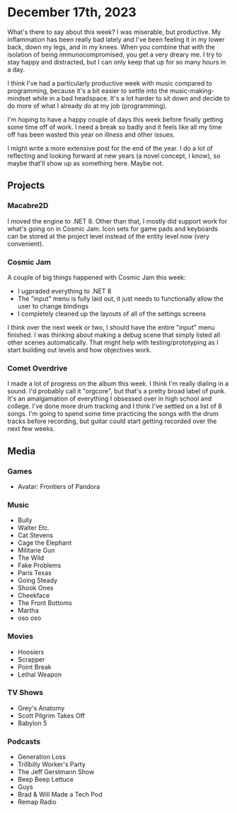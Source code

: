 # December 17th, 2023

What's there to say about this week? I was miserable, but productive. My inflammation has been really bad lately and I've been feeling it in my lower back, down my legs, and in my knees. When you combine that with the isolation of being immunocompromised, you get a very dreary me. I try to stay happy and distracted, but I can only keep that up for so many hours in a day.

I think I've had a particularly productive week with music compared to programming, because it's a bit easier to settle into the music-making-mindset while in a bad headspace. It's a lot harder to sit down and decide to do more of what I already do at my job (programming).

I'm hoping to have a happy couple of days this week before finally getting some time off of work. I need a break so badly and it feels like all my time off has been wasted this year on illness and other issues.

I might write a more extensive post for the end of the year. I do a lot of reflecting and looking forward at new years (a novel concept, I know), so maybe that'll show up as something here. Maybe not.

## Projects

### Macabre2D

I moved the engine to .NET 8. Other than that, I mostly did support work for what's going on in Cosmic Jam. Icon sets for game pads and keyboards can be stored at the project level instead of the entity level now (very convenient).

### Cosmic Jam

A couple of big things happened with Cosmic Jam this week:

* I ugpraded everything to .NET 8
* The "input" menu is fully laid out, it just needs to functionally allow the user to change bindings
* I completely cleaned up the layouts of all of the settings screens

I think over the next week or two, I should have the entire "input" menu finished. I was thinking about making a debug scene that simply listed all other scenes automatically. That might help with testing/prototyping as I start building out levels and how objectives work.

### Comet Overdrive

I made a lot of progress on the album this week. I think I'm really dialing in a sound. I'd probably call it "orgcore", but that's a pretty broad label of punk. It's an amalgamation of everything I obsessed over in high school and college. I've done more drum tracking and I think I've settled on a list of 8 songs. I'm going to spend some time practicing the songs with the drum tracks before recording, but guitar could start getting recorded over the next few weeks.

## Media

### Games

* Avatar: Frontiers of Pandora

### Music

* Bully
* Walter Etc.
* Cat Stevens
* Cage the Elephant
* Militarie Gun
* The Wild
* Fake Problems
* Paris Texas
* Going Steady
* Shook Ones
* Cheekface
* The Front Bottoms
* Martha
* oso oso

### Movies

* Hoosiers
* Scrapper
* Point Break
* Lethal Weapon

### TV Shows

* Grey's Anatomy
* Scott Pilgrim Takes Off
* Babylon 5

### Podcasts

* Generation Loss
* Trillbilly Worker's Party
* The Jeff Gerstmann Show
* Beep Beep Lettuce
* Guys
* Brad & Will Made a Tech Pod
* Remap Radio